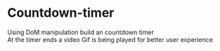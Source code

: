 # Countdown-timer
Using DoM manipulation build an countdown timer
<br>
At the timer ends a video Gif is being played for better user experience
